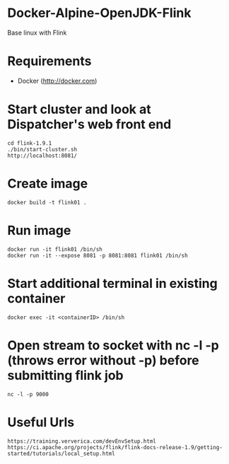 # Docker-Alpine-OpenJDK-Flink

Base linux with Flink


# Requirements

- Docker (http://docker.com)

# Start cluster and look at Dispatcher's web front end
```
cd flink-1.9.1
./bin/start-cluster.sh
http://localhost:8081/
```

# Create image
```
docker build -t flink01 .
```
# Run image
```
docker run -it flink01 /bin/sh
docker run -it --expose 8081 -p 8081:8081 flink01 /bin/sh 
```

# Start additional terminal in existing container
```
docker exec -it <containerID> /bin/sh
```

# Open stream to socket with nc -l -p (throws error without -p) before submitting flink job
```
nc -l -p 9000
```

# Useful Urls
```
https://training.ververica.com/devEnvSetup.html
https://ci.apache.org/projects/flink/flink-docs-release-1.9/getting-started/tutorials/local_setup.html
```

